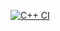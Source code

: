 [![C++ CI](https://github.com/eschoenfield/Continuous-Integration/actions/workflows/main.yml/badge.svg)](https://github.com/eschoenfield/Continuous-Integration/actions/workflows/main.yml)
